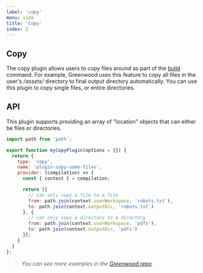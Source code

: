 ```yaml
---
label: 'copy'
menu: side
title: 'Copy'
index: 2
---
```


## Copy

The copy plugin allows users to copy files around as part of the [build](/docs/#cli) command.  For example, Greenwood uses this feature to copy all files in the user's _/assets/_ directory to final output directory automatically.  You can use this plugin to copy single files, or entire directories.

## API
This plugin supports providing an array of "location" objects that can either be files or directories.

```js
import path from 'path';

export function myCopyPlugin(options = {}) {
  return {
    type: 'copy',
    name: 'plugin-copy-some-files',
    provider: (compilation) => {
      const { context } = compilation;

      return [{
        // can only copy a file to a file
        from: path.join(context.userWorkspace, 'robots.txt'),
        to: path.join(context.outputDir, 'robots.txt')
      }, {
        // can only copy a directory to a directory
        from: path.join(context.userWorkspace, 'pdfs'),
        to: path.join(context.outputDir, 'pdfs')
      }];
    }
  }
};
```


> _You can see more examples in the [Greenwood repo](https://github.com/ProjectEvergreen/greenwood/tree/master/packages/cli/src/plugins/copy)._